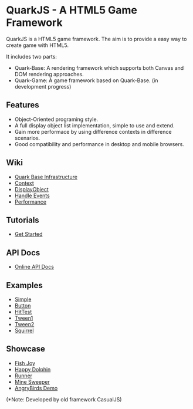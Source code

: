 QuarkJS - A HTML5 Game Framework
================================

QuarkJS is a HTML5 game framework. The aim is to provide a easy way to create game with HTML5.

It includes two parts:

* Quark-Base: A rendering framework which supports both Canvas and DOM rendering approaches.
* Quark-Game: A game framework based on Quark-Base. (in development progress)

Features
-----------------
* Object-Oriented programing style.
* A full display object list implementation, simple to use and extend.
* Gain more performace by using difference contexts in difference scenarios.
* Good compatibility and performance in desktop and mobile browsers.

Wiki
-----------------
* [Quark Base Infrastructure](http://github.com/quark-dev-team/quarkjs/wiki/Quark-Base-Infrastructure)
* [Context](http://github.com/quark-dev-team/quarkjs/wiki/Context)
* [DisplayObject](http://github.com/quark-dev-team/quarkjs/wiki/DisplayObject)
* [Handle Events](http://github.com/quark-dev-team/quarkjs/wiki/Handle-Events)
* [Performance](http://github.com/quark-dev-team/quarkjs/wiki/Performance)

Tutorials
-----------------
* [Get Started](http://github.com/quark-dev-team/quarkjs/wiki/Get-Started)

API Docs
-----------------
* [Online API Docs](http://quark-dev-team.github.com/quarkjs/docs/)

Examples
-----------------
* [Simple](http://quark-dev-team.github.com/quarkjs/examples/simple1.html)
* [Button](http://quark-dev-team.github.com/quarkjs/examples/button.html)
* [HitTest](http://quark-dev-team.github.com/quarkjs/examples/hittest.html)
* [Tween1](http://quark-dev-team.github.com/quarkjs/examples/tween1.html)
* [Tween2](http://quark-dev-team.github.com/quarkjs/examples/tween2.html)
* [Squirrel](http://quark-dev-team.github.com/quarkjs/examples/squirrel/squirrel.html)

Showcase
-----------------
* [Fish Joy](http://html5lab.sinaapp.com/ppt1229/demo/fishjoy/)
* [Happy Dolphin](http://www.riaidea.com/html5/dolphin/)
* [Runner](http://www.riaidea.com/html5/runner/)
* [Mine Sweeper](http://www.riaidea.com/html5/minesweeper/)
* [AngryBirds Demo](http://www.riaidea.com/html5/angrybirds/)

(*Note: Developed by old framework CasualJS)